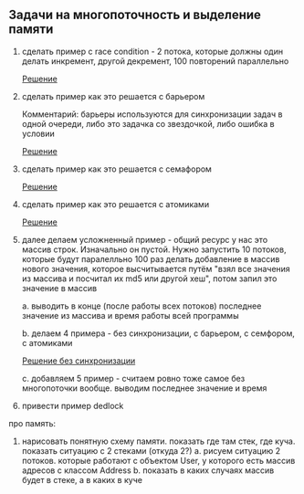 
## Задачи на многопоточность и выделение памяти 

1. сделать пример с race condition - 2 потока, которые должны один делать инкремент, другой декремент, 100 повторений параллельно

    [Решение](example1/race-condition-1.playground/Contents.swift)
    
2. сделать пример как это решается с барьером

    Комментарий: барьеры используются для синхронизации задач в одной очереди, либо это задачка со звездочкой, либо ошибка в условии
    
    [Решение](example2/race-condition-2.playground/Contents.swift)
    
3. сделать пример как это решается с семафором

    [Решение](example3/race-condition-3.playground/Contents.swift)
    
4. сделать пример как это решается с атомиками

    [Решение](example4/race-condition-4.playground/Contents.swift)

5. далее делаем усложненный пример - общий ресурс у нас это массив строк. Изначально он пустой. Нужно запустить 10 потоков, которые будут паралелльно 100 раз делать добавление в массив нового значения, которое высчитывается путём "взял все значения из массива и посчитал их md5 или другой хеш", потом запил это значение в массив

    a. выводить в конце (после работы всех потоков) последнее значение из массива и время работы всей программы
    
    b. делаем 4 примера - без синхронизации, с барьером, с семфором, с атомиками
    
    [Решение без синхронизации](example5/example5a/race-condition-5a.playground/Contents.swift)
    
    c. добавляем 5 пример - считаем ровно тоже самое без многопоточки вообще. выводим последнее значение и время
6. привести пример dedlock

про память:
1. нарисовать понятную схему памяти. показать где там стек, где куча. показать ситуацию с 2 стеками (откуда 2?)
    a. рисуем ситуацию 2 потоков. которые работают с объектом User, у которого есть массив адресов с классом Address
    b. показать в каких случаях массив будет в стеке, а в каких в куче
